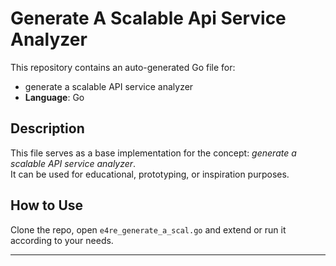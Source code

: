 # Generate A Scalable Api Service Analyzer

This repository contains an auto-generated Go file for:

- generate a scalable API service analyzer
- **Language**: Go

## Description

This file serves as a base implementation for the concept: *generate a scalable API service analyzer*.  
It can be used for educational, prototyping, or inspiration purposes.

## How to Use

Clone the repo, open `e4re_generate_a_scal.go` and extend or run it according to your needs.

---


